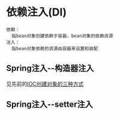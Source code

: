 # 依赖注入(DI)
    依赖：
      指bean对象创建依赖于容器，bean对象的依赖资源
    注入：
      指bean对象依赖的资源由容器来设置和装配
      
## Spring注入--构造器注入

见先前的[IOC创建对象的三种方式](https://github.com/Lany-Java/Java/blob/master/Spring/IOC.md)
      
## Spring注入--setter注入

